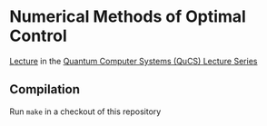 # Numerical Methods of Optimal Control

[Lecture](https://sites.nd.edu/quantum/quantum-computer-systems-qucs-lecture-series/research-session/research-session-35dr-michael-goerz-from-us-army-research-lab/) in the [Quantum Computer Systems (QuCS) Lecture Series](https://sites.nd.edu/quantum/quantum-computer-systems-qucs-lecture-series/)

## Compilation

Run `make` in a checkout of this repository
